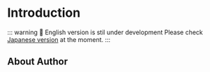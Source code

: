 <script setup>
import AuthorProfile from '../.vitepress/components/AuthorProfile.vue'
</script>

# Introduction

::: warning 🚧 English version is stil under development
Please check [Japanese version](/ja/) at the moment.
:::

## About Author

<AuthorProfile />
